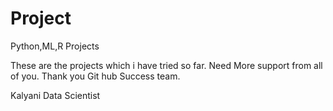 # Project
Python,ML,R Projects

These are the projects which i have tried so far.
Need More support from all of you.
Thank you Git hub Success team.

Kalyani
Data Scientist
